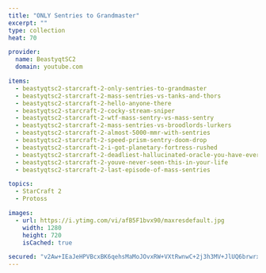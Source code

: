```yaml
---
title: "ONLY Sentries to Grandmaster"
excerpt: ""
type: collection
heat: 70

provider:
  name: BeastyqtSC2
  domain: youtube.com

items:
  - beastyqtsc2-starcraft-2-only-sentries-to-grandmaster
  - beastyqtsc2-starcraft-2-mass-sentries-vs-tanks-and-thors
  - beastyqtsc2-starcraft-2-hello-anyone-there
  - beastyqtsc2-starcraft-2-cocky-stream-sniper
  - beastyqtsc2-starcraft-2-wtf-mass-sentry-vs-mass-sentry
  - beastyqtsc2-starcraft-2-mass-sentries-vs-broodlords-lurkers
  - beastyqtsc2-starcraft-2-almost-5000-mmr-with-sentries
  - beastyqtsc2-starcraft-2-speed-prism-sentry-doom-drop
  - beastyqtsc2-starcraft-2-i-got-planetary-fortress-rushed
  - beastyqtsc2-starcraft-2-deadliest-hallucinated-oracle-you-have-ever-seen
  - beastyqtsc2-starcraft-2-youve-never-seen-this-in-your-life
  - beastyqtsc2-starcraft-2-last-episode-of-mass-sentries

topics:
  - StarCraft 2
  - Protoss

images:
  - url: https://i.ytimg.com/vi/afB5F1bvx90/maxresdefault.jpg
    width: 1280
    height: 720
    isCached: true

secured: "v2Aw+IEaJeHPVBcxBK6qehsMaMoJOvxRW+VXtRwnwC+2j3h3MV+JlUQ6brwrx/UCjK/3y2sSxxLxxuL8qYuGHxD+vppEn9msCZgqQrDiVwZEeT9FURoeqD5nqk1HPtTWL8Yl3IHWJgpV96d7iGtRZ2R92ee2oq7I3jFexXmuO+RtM9z49KS8Nur9JBKKiEX9eHQjlyZ0jQAn5EBhEKgkAwldyLfDGqTTXy697HWg81HBfb+njmtUza1O2g0AmfIjtslXgHDFLjAmSr0kQ7iA4vxJ4mkPB6lfIzOwIVbZfwxaTLZaeVaM1koTpGAEzQK2Bu/igdxmnnyrLRX+4N5k0HijMZxJDfisn+hR3EsUFTg=;KKx05h7Y1TcY49OEZ8Ct4A=="
---
```


